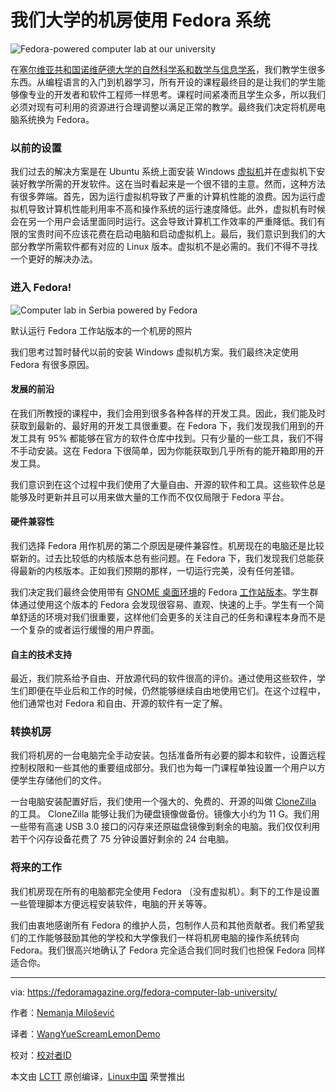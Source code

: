 我们大学的机房使用 Fedora 系统
==========

![Fedora-powered computer lab at our university](https://cdn.fedoramagazine.org/wp-content/uploads/2016/10/fedora-powered-computer-lab-945x400.png)

在[塞尔维亚共和国诺维萨德大学的自然科学系和数学与信息学系][5]，我们教学生很多东西。从编程语言的入门到机器学习，所有开设的课程最终目的是让我们的学生能够像专业的开发者和软件工程师一样思考。课程时间紧凑而且学生众多，所以我们必须对现有可利用的资源进行合理调整以满足正常的教学。最终我们决定将机房电脑系统换为 Fedora。

### 以前的设置

我们过去的解决方案是在 Ubuntu 系统上面安装 Windows [虚拟机][4]并在虚拟机下安装好教学所需的开发软件。这在当时看起来是一个很不错的主意。然而，这种方法有很多弊端。首先，因为运行虚拟机导致了严重的计算机性能的浪费。因为运行虚拟机导致计算机性能利用率不高和操作系统的运行速度降低。此外，虚拟机有时候会在另一个用户会话里面同时运行。这会导致计算机工作效率的严重降低。我们有限的宝贵时间不应该花费在启动电脑和启动虚拟机上。最后，我们意识到我们的大部分教学所需软件都有对应的 Linux 版本。虚拟机不是必需的。我们不得不寻找一个更好的解决办法。

### 进入 Fedora!

![Computer lab in Serbia powered by Fedora](https://cdn.fedoramagazine.org/wp-content/uploads/2016/10/jxXtuFO-1024x576.jpg)

默认运行 Fedora 工作站版本的一个机房的照片

我们思考过暂时替代以前的安装 Windows 虚拟机方案。我们最终决定使用 Fedora 有很多原因。

#### 发展的前沿

在我们所教授的课程中，我们会用到很多各种各样的开发工具。因此，我们能及时获取到最新的、最好用的开发工具很重要。在 Fedora 下，我们发现我们用到的开发工具有 95% 都能够在官方的软件仓库中找到。只有少量的一些工具，我们不得不手动安装。这在 Fedora 下很简单，因为你能获取到几乎所有的能开箱即用的开发工具。

我们意识到在这个过程中我们使用了大量自由、开源的软件和工具。这些软件总是能够及时更新并且可以用来做大量的工作而不仅仅局限于 Fedora 平台。

#### 硬件兼容性

我们选择 Fedora 用作机房的第二个原因是硬件兼容性。机房现在的电脑还是比较崭新的。过去比较低的内核版本总有些问题。在 Fedora 下，我们发现我们总能获得最新的内核版本。正如我们预期的那样，一切运行完美，没有任何差错。

我们决定我们最终会使用带有 [GNOME 桌面环境][2]的 Fedora [工作站版本][3]。学生群体通过使用这个版本的 Fedora 会发现很容易、直观、快速的上手。学生有一个简单舒适的环境对我们很重要，这样他们会更多的关注自己的任务和课程本身而不是一个复杂的或者运行缓慢的用户界面。

#### 自主的技术支持

最近，我们院系给予自由、开放源代码的软件很高的评价。通过使用这些软件，学生们即便在毕业后和工作的时候，仍然能够继续自由地使用它们。在这个过程中，他们通常也对 Fedora 和自由、开源的软件有一定了解。

### 转换机房

我们将机房的一台电脑完全手动安装。包括准备所有必要的脚本和软件，设置远程控制权限和一些其他的重要组成部分。我们也为每一门课程单独设置一个用户以方便学生存储他们的文件。

一台电脑安装配置好后，我们使用一个强大的、免费的、开源的叫做 [CloneZilla][1] 的工具。 CloneZilla 能够让我们为硬盘镜像做备份。镜像大小约为 11 G。我们用一些带有高速 USB 3.0 接口的闪存来还原磁盘镜像到剩余的电脑。我们仅仅利用若干个闪存设备花费了 75 分钟设置好剩余的 24 台电脑。

### 将来的工作

我们机房现在所有的电脑都完全使用 Fedora （没有虚拟机）。剩下的工作是设置一些管理脚本方便远程安装软件，电脑的开关等等。

我们由衷地感谢所有 Fedora 的维护人员，包制作人员和其他贡献者。我们希望我们的工作能够鼓励其他的学校和大学像我们一样将机房电脑的操作系统转向 Fedora。我们很高兴地确认了 Fedora 完全适合我们同时我们也担保 Fedora 同样适合你。

--------------------------------------------------------------------------------

via: https://fedoramagazine.org/fedora-computer-lab-university/

作者：[Nemanja Milošević][a]

译者：[WangYueScream](https://github.com/WangYueScream)[LemonDemo](https://github.com/LemonDemo)

校对：[校对者ID](https://github.com/校对者ID)

本文由 [LCTT](https://github.com/LCTT/TranslateProject) 原创编译，[Linux中国](https://linux.cn/) 荣誉推出

[a]: https://fedoramagazine.org/author/nmilosev/
[1]:http://clonezilla.org/
[2]:https://www.gnome.org/
[3]:https://getfedora.org/workstation/
[4]:https://en.wikipedia.org/wiki/Virtual_machine
[5]:http://www.dmi.rs/



















